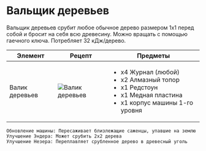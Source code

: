 # Вальщик деревьев

Вальщик деревьев срубит любое обычное дерево размером 1x1 перед собой и бросит на себя всю древесину. Можно вращать с помощью гаечного ключа. Потребляет 32 кДж/дерево.

| Элемент        | Рецепт                                                    | Предметы                                                                                                                                          |
| -------------- | --------------------------------------------------------- | ------------------------------------------------------------------------------------------------------------------------------------------------- |
| Валик деревьев | ![Валик деревьев](../../.gitbook/assets/tree\_feller.png) | <ul><li>x4 Журнал (любой)</li><li>x2 Алмазный топор</li><li>x1 Редстоун</li><li>x1 Медная пластина</li><li>x1 корпус машины 1-го уровня</li></ul> |

```
Обновление машины: Пересаживает близлежащие саженцы, упавшие на землю
Улучшение Эндера: Может срубить 2x2 дерева
Улучшение Незера: Переплавляет срубленное дерево в древесный уголь
```
